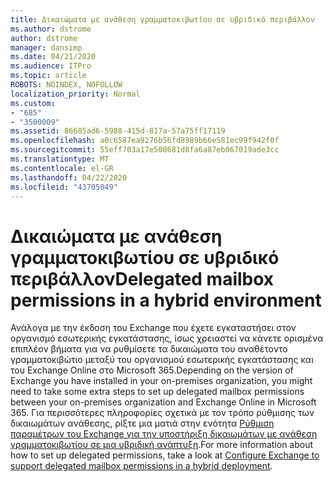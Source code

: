 ```yaml
---
title: Δικαιώματα με ανάθεση γραμματοκιβωτίου σε υβριδικό περιβάλλον
ms.author: dstrome
author: dstrome
manager: dansimp
ms.date: 04/21/2020
ms.audience: ITPro
ms.topic: article
ROBOTS: NOINDEX, NOFOLLOW
localization_priority: Normal
ms.custom:
- "685"
- "3500009"
ms.assetid: 86685ad6-5988-415d-817a-57a75ff17119
ms.openlocfilehash: a0c6587ea9276b56fd8989b66e581ec99f942f0f
ms.sourcegitcommit: 55eff703a17e500681d8fa6a87eb067019ade3cc
ms.translationtype: MT
ms.contentlocale: el-GR
ms.lasthandoff: 04/22/2020
ms.locfileid: "43705049"
---
```

# <a name="delegated-mailbox-permissions-in-a-hybrid-environment"></a><span data-ttu-id="d8fcc-102">Δικαιώματα με ανάθεση γραμματοκιβωτίου σε υβριδικό περιβάλλον</span><span class="sxs-lookup"><span data-stu-id="d8fcc-102">Delegated mailbox permissions in a hybrid environment</span></span>

<span data-ttu-id="d8fcc-103">Ανάλογα με την έκδοση του Exchange που έχετε εγκαταστήσει στον οργανισμό εσωτερικής εγκατάστασης, ίσως χρειαστεί να κάνετε ορισμένα επιπλέον βήματα για να ρυθμίσετε τα δικαιώματα του αναθέτοντο γραμματοκιβώτιο μεταξύ του οργανισμού εσωτερικής εγκατάστασης και του Exchange Online στο Microsoft 365.</span><span class="sxs-lookup"><span data-stu-id="d8fcc-103">Depending on the version of Exchange you have installed in your on-premises organization, you might need to take some extra steps to set up delegated mailbox permissions between your on-premises organization and Exchange Online in Microsoft 365.</span></span> <span data-ttu-id="d8fcc-104">Για περισσότερες πληροφορίες σχετικά με τον τρόπο ρύθμισης των δικαιωμάτων ανάθεσης, ρίξτε μια ματιά στην ενότητα [Ρύθμιση παραμέτρων του Exchange για την υποστήριξη δικαιωμάτων με ανάθεση γραμματοκιβωτίου σε μια υβριδική ανάπτυξη](https://technet.microsoft.com/library/mt784505%28v=exchg.150%29.aspx).</span><span class="sxs-lookup"><span data-stu-id="d8fcc-104">For more information about how to set up delegated permissions, take a look at [Configure Exchange to support delegated mailbox permissions in a hybrid deployment](https://technet.microsoft.com/library/mt784505%28v=exchg.150%29.aspx).</span></span>
  